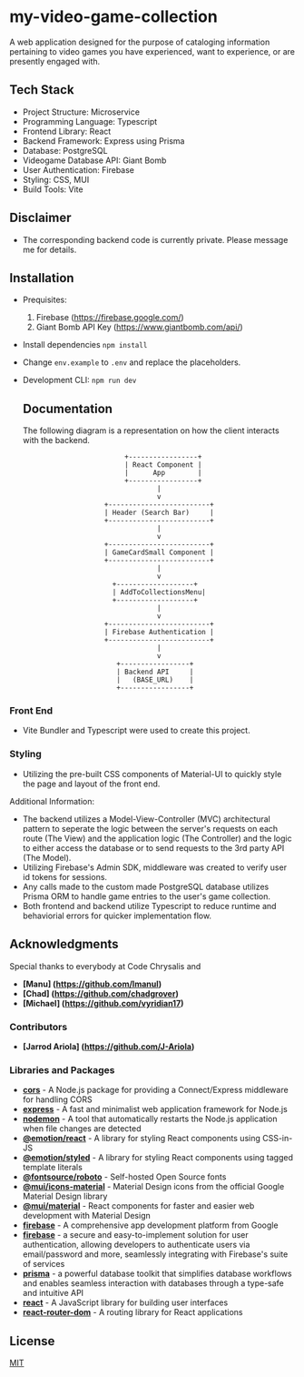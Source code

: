 # my-video-game-collection
A web application designed for the purpose of cataloging information pertaining to video games you have experienced, want to experience, or are presently engaged with.

## Tech Stack

- Project Structure: Microservice
- Programming Language: Typescript
- Frontend Library: React
- Backend Framework: Express using Prisma
- Database: PostgreSQL
- Videogame Database API: Giant Bomb
- User Authentication: Firebase
- Styling: CSS, MUI
- Build Tools: Vite

## Disclaimer
- The corresponding backend code is currently private. Please message me for details.

## Installation

- Prequisites: 
  1. Firebase (https://firebase.google.com/)
  2. Giant Bomb API Key (https://www.giantbomb.com/api/)

- Install dependencies `npm install`
- Change `env.example` to `.env` and replace the placeholders.

- Development CLI: `npm run dev`

  ## Documentation
  The following diagram is a representation on how the client interacts with the backend.
  ```
                           +-----------------+
                           | React Component |
                           |      App        |
                           +-----------------+
                                   |
                                   v
                      +-------------------------+
                      | Header (Search Bar)     |
                      +-------------------------+
                                   |
                                   v
                      +-------------------------+
                      | GameCardSmall Component |
                      +-------------------------+
                                   |
                                   v
                        +-------------------+
                        | AddToCollectionsMenu|
                        +-------------------+
                                   |
                                   v
                      +-------------------------+
                      | Firebase Authentication |
                      +-------------------------+
                                   |
                                   v
                         +-----------------+
                         | Backend API     |
                         |   (BASE_URL)    |
                         +-----------------+
### Front End
  - Vite Bundler and Typescript were used to create this project.

### Styling
  - Utilizing the pre-built CSS components of Material-UI to quickly style the page and layout of the front end.

Additional Information:

  - The backend utilizes a Model-View-Controller (MVC) architectural pattern to seperate the logic between the server's requests on each route (The View) and the application logic (The Controller) and the logic to either access the database or to send requests to the 3rd party API (The Model).
  - Utilizing Firebase's Admin SDK, middleware was created to verify user id tokens for sessions.
  - Any calls made to the custom made PostgreSQL database utilizes Prisma ORM to handle game entries to the user's game collection.
  - Both frontend and backend utilize Typescript to reduce runtime and behaviorial errors for quicker implementation flow.

## Acknowledgments

Special thanks to everybody at Code Chrysalis and

- **[Manu] (https://github.com/lmanul)**
- **[Chad] (https://github.com/chadgrover)**
- **[Michael] (https://github.com/vyridian17)**

### Contributors
- **[Jarrod Ariola] (https://github.com/J-Ariola)**

### Libraries and Packages

- **[cors](https://github.com/expressjs/cors)** - A Node.js package for providing a Connect/Express middleware for handling CORS
- **[express](https://expressjs.com/)** - A fast and minimalist web application framework for Node.js
- **[nodemon](https://nodemon.io/)** - A tool that automatically restarts the Node.js application when file changes are detected
- **[@emotion/react](https://emotion.sh/docs/introduction)** - A library for styling React components using CSS-in-JS
- **[@emotion/styled](https://emotion.sh/docs/@emotion/styled)** - A library for styling React components using tagged template literals
- **[@fontsource/roboto](https://github.com/fontsource/fontsource)** - Self-hosted Open Source fonts
- **[@mui/icons-material](https://mui.com/material-ui/icons/)** - Material Design icons from the official Google Material Design library
- **[@mui/material](https://mui.com/material-ui/getting-started/installation/)** - React components for faster and easier web development with Material Design
- **[firebase](https://firebase.google.com/)** - A comprehensive app development platform from Google
- **[firebase](https://firebase.google.com/docs/auth)** - a secure and easy-to-implement solution for user authentication, allowing developers to authenticate users via email/password and more, seamlessly integrating with Firebase's suite of services
- **[prisma](https://www.prisma.io/)** - a powerful database toolkit that simplifies database workflows and enables seamless interaction with databases through a type-safe and intuitive API
- **[react](https://reactjs.org/)** - A JavaScript library for building user interfaces
- **[react-router-dom](https://reactrouter.com/web/guides/quick-start)** - A routing library for React applications

## License

[MIT](https://choosealicense.com/licenses/mit/)

